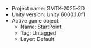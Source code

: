 <!-- UNITY CODE ASSIST INSTRUCTIONS START -->
- Project name: GMTK-2025-2D
- Unity version: Unity 6000.1.0f1
- Active game object:
  - Name: StartPoint
  - Tag: Untagged
  - Layer: Default
<!-- UNITY CODE ASSIST INSTRUCTIONS END -->